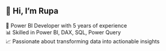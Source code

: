 ## 👋 Hi, I’m Rupa

🎯 Power BI Developer with 5 years of experience  
📊 Skilled in Power BI, DAX, SQL, Power Query  
📈 Passionate about transforming data into actionable insights  

